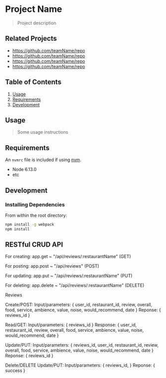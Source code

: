 # Project Name

> Project description

## Related Projects

  - https://github.com/teamName/repo
  - https://github.com/teamName/repo
  - https://github.com/teamName/repo
  - https://github.com/teamName/repo

## Table of Contents

1. [Usage](#Usage)
1. [Requirements](#requirements)
1. [Development](#development)

## Usage

> Some usage instructions

## Requirements

An `nvmrc` file is included if using [nvm](https://github.com/creationix/nvm).

- Node 6.13.0
- etc

## Development

### Installing Dependencies

From within the root directory:

```sh
npm install -g webpack
npm install
```

## RESTful CRUD API
For creating: app.get ~ "/api/reviews/:restaurantName" (GET)

For posting: app.post ~ "/api/reviews" (POST)

For updating: app.put ~ "/api/reviews/:restaurantName" (PUT)

For deleting: app.delete ~ "/api/reviews/:restaurantName" (DELETE)

Reviews

Create/POST:
Input/parameters: {
	user_id,
	restaurant_id,
	review,
	overall,
	food,
	service,
	ambience,
	value,
	noise,
	would_recommend,
	date
}
Reponse: {
	reviews_id
}

Read/GET:
Input/parameters: {
	reviews_id
}
Response: {
	user_id,
	restaurant_id,
	review,
	overall,
	food,
	service,
	ambience,
	value,
	noise,
	would_recommend,
	date
}

Update/PUT:
Input/parameters: {
	reviews_id,
	user_id,
	restaurant_id,
	review,
	overall,
	food,
	service,
	ambience,
	value,
	noise,
	would_recommend,
	date
}
Reponse: {
	reviews_id
}

Delete/DELETE
Update/PUT:
Input/parameters: {
	reviews_id,
}
Reponse: {
	success
}

